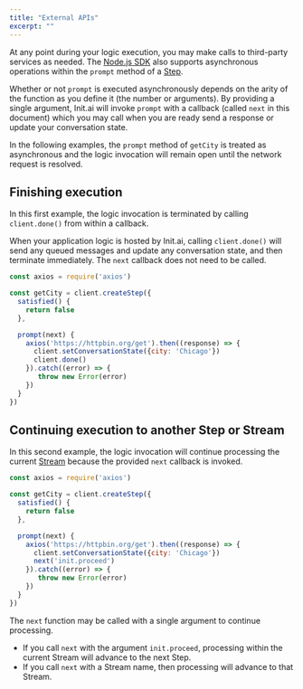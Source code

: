 ```yaml
---
title: "External APIs"
excerpt: ""
---
```

At any point during your logic execution, you may make calls to third-party services as needed. The [Node.js SDK](doc:node-js-sdk) also supports asynchronous operations within the `prompt` method of a [Step](doc:conversation-flow#section-steps).

Whether or not `prompt` is executed asynchronously depends on the arity of the function as you define it (the number or arguments). By providing a single argument, Init.ai will invoke `prompt` with a callback (called `next` in this document) which you may call when you are ready send a response or update your conversation state.

In the following examples, the `prompt` method of `getCity` is treated as asynchronous and the logic invocation will remain open until the network request is resolved.

## Finishing execution

In this first example, the logic invocation is terminated by calling `client.done()` from within a callback. 

When your application logic is hosted by Init.ai, calling `client.done()` will send any queued messages and update any conversation state, and then terminate immediately. The `next` callback does not need to be called.

```javascript
const axios = require('axios')

const getCity = client.createStep({
  satisfied() {
    return false
  },

  prompt(next) {
    axios('https://httpbin.org/get').then((response) => {
      client.setConversationState({city: 'Chicago'})
      client.done()
    }).catch((error) => {
       throw new Error(error)
    })
  }
})
```

## Continuing execution to another Step or Stream

In this second example, the logic invocation will continue processing the current [Stream](doc:conversation-flow#section-streams) because the provided `next` callback is invoked.

```javascript
const axios = require('axios')

const getCity = client.createStep({
  satisfied() {
    return false
  },

  prompt(next) {
    axios('https://httpbin.org/get').then((response) => {
      client.setConversationState({city: 'Chicago'})
      next('init.proceed')
    }).catch((error) => {
       throw new Error(error)
    })
  }
})
```

The `next` function may be called with a single argument to continue processing. 
- If you call `next` with the argument `init.proceed`, processing within the current Stream will advance to the next Step.
- If you call `next` with a Stream name, then processing will advance to that Stream.